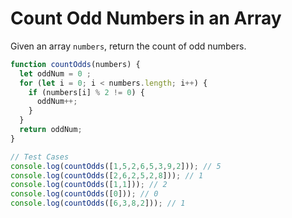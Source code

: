 # Count Odd Numbers in an Array

Given an array `numbers`, return the count of odd numbers.

```js
function countOdds(numbers) {
  let oddNum = 0 ;
  for (let i = 0; i < numbers.length; i++) {
    if (numbers[i] % 2 != 0) {
      oddNum++;
    }
  }
  return oddNum;
}

// Test Cases
console.log(countOdds([1,5,2,6,5,3,9,2])); // 5
console.log(countOdds([2,6,2,5,2,8])); // 1
console.log(countOdds([1,1])); // 2
console.log(countOdds([0])); // 0
console.log(countOdds([6,3,8,2])); // 1
```